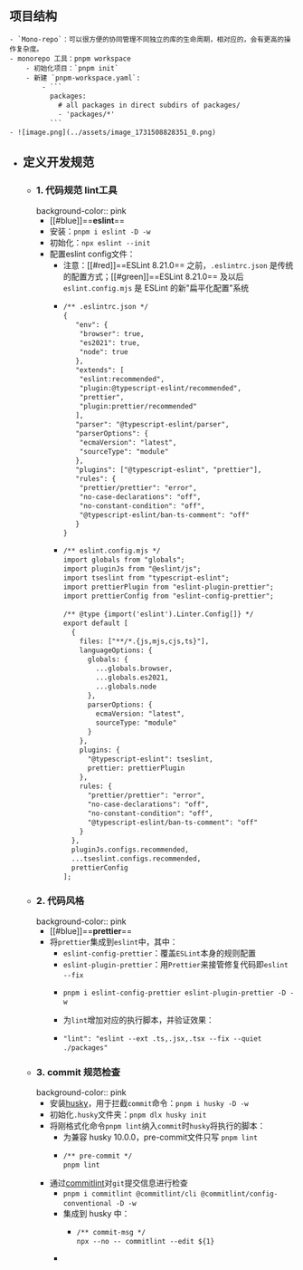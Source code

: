 ## 项目结构
	- `Mono-repo`：可以很方便的协同管理不同独立的库的生命周期，相对应的，会有更高的操作复杂度。
	- monorepo 工具：pnpm workspace
		- 初始化项目：`pnpm init`
		- 新建 `pnpm-workspace.yaml`:
			- ```
			  packages:
			    # all packages in direct subdirs of packages/
			    - 'packages/*'
			  ```
	- ![image.png](../assets/image_1731508828351_0.png)
- ## 定义开发规范
	- ### 1. 代码规范 lint工具
	  background-color:: pink
		- [[#blue]]==**eslint**==
		- 安装：`pnpm i eslint -D -w`
		- 初始化：`npx eslint --init`
		- 配置eslint config文件：
			- 注意：[[#red]]==ESLint 8.21.0== 之前，`.eslintrc.json` 是传统的配置方式；[[#green]]==ESLint 8.21.0== 及以后 `eslint.config.mjs` 是 ESLint 的新"扁平化配置"系统
			- ```
			  /** .eslintrc.json */
			  {
			     "env": {
			      "browser": true,
			      "es2021": true,
			      "node": true
			     },
			     "extends": [
			      "eslint:recommended",
			      "plugin:@typescript-eslint/recommended",
			      "prettier",
			      "plugin:prettier/recommended"
			     ],
			     "parser": "@typescript-eslint/parser",
			     "parserOptions": {
			      "ecmaVersion": "latest",
			      "sourceType": "module"
			     },
			     "plugins": ["@typescript-eslint", "prettier"],
			     "rules": {
			      "prettier/prettier": "error",
			      "no-case-declarations": "off",
			      "no-constant-condition": "off",
			      "@typescript-eslint/ban-ts-comment": "off"
			     }
			  }
			  ```
			- ```
			  /** eslint.config.mjs */
			  import globals from "globals";
			  import pluginJs from "@eslint/js";
			  import tseslint from "typescript-eslint";
			  import prettierPlugin from "eslint-plugin-prettier";
			  import prettierConfig from "eslint-config-prettier";
			  
			  /** @type {import('eslint').Linter.Config[]} */
			  export default [
			    {
			      files: ["**/*.{js,mjs,cjs,ts}"],
			      languageOptions: {
			        globals: {
			          ...globals.browser,
			          ...globals.es2021,
			          ...globals.node
			        },
			        parserOptions: {
			          ecmaVersion: "latest",
			          sourceType: "module"
			        }
			      },
			      plugins: {
			        "@typescript-eslint": tseslint,
			        prettier: prettierPlugin
			      },
			      rules: {
			        "prettier/prettier": "error",
			        "no-case-declarations": "off",
			        "no-constant-condition": "off",
			        "@typescript-eslint/ban-ts-comment": "off"
			      }
			    },
			    pluginJs.configs.recommended,
			    ...tseslint.configs.recommended,
			    prettierConfig
			  ];
			  ```
	- ### 2. 代码风格
	  background-color:: pink
		- [[#blue]]==**prettier**==
		- 将`prettier`集成到`eslint`中，其中：
			- `eslint-config-prettier`：覆盖`ESLint`本身的规则配置
			- `eslint-plugin-prettier`：用`Prettier`来接管修复代码即`eslint --fix`
			- ```
			  pnpm i eslint-config-prettier eslint-plugin-prettier -D -w
			  ```
			- 为`lint`增加对应的执行脚本，并验证效果：
			- ```
			  "lint": "eslint --ext .ts,.jsx,.tsx --fix --quiet ./packages"
			  ```
	- ### 3. commit 规范检查
	  background-color:: pink
		- 安装[husky](https://www.npmjs.com/package/husky)，用于拦截`commit`命令：`pnpm i husky -D -w`
		- 初始化`.husky`文件夹：`pnpm dlx husky init`
		- 将刚格式化命令`pnpm lint`纳入`commit`时`husky`将执行的脚本：
			- 为兼容 husky 10.0.0，pre-commit文件只写 `pnpm lint`
			- ```
			  /** pre-commit */
			  pnpm lint
			  ```
		- 通过[commitlint](https://github.com/conventional-changelog/commitlint)对`git`提交信息进行检查
			- `pnpm i commitlint @commitlint/cli @commitlint/config-conventional -D -w`
			- 集成到 husky 中：
				- ```
				  /** commit-msg */
				  npx --no -- commitlint --edit ${1}
				  ```
			-